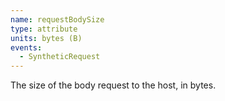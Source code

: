 ```yaml
---
name: requestBodySize
type: attribute
units: bytes (B)
events:
  - SyntheticRequest
---
```


The size of the body request to the host, in bytes.